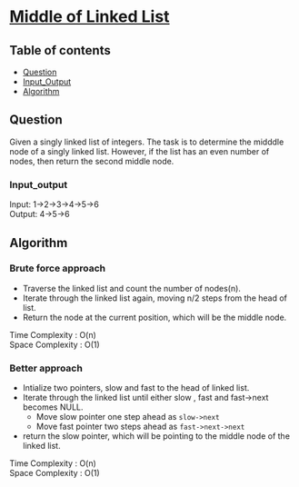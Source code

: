 # [Middle of Linked List](https://www.codingninjas.com/codestudio/problems/middle-of-linked-list_8230764?challengeSlug=striver-sde-challenge&leftPanelTab=1)

## Table of contents

- [Question](#question)
- [Input_Output](#input_output)
- [Algorithm](#algorithm)

## Question
Given a singly linked list of integers. The task is to determine the midddle node of a singly linked list. However, if the list has an even number of nodes, then return the second middle node.

### Input_output
Input: 1->2->3->4->5->6 </br>
Output: 4->5->6

## Algorithm

### Brute force approach
- Traverse the linked list and count the number of nodes(n).
- Iterate through the linked list again, moving n/2 steps from the head of list.
- Return the node at the current position, which will be the middle node.

Time Complexity : O(n)</br>
Space Complexity : O(1)

### Better approach
- Intialize two pointers, slow and fast to the head of linked list.
- Iterate through the linked list until either slow , fast and fast->next becomes NULL.
    - Move slow pointer one step ahead as <code>slow->next</code>
    - Move fast pointer two steps ahead as <code>fast->next->next</code>
- return the slow pointer, which will be pointing to the middle node of the linked list.

Time Complexity : O(n)</br>
Space Complexity : O(1)